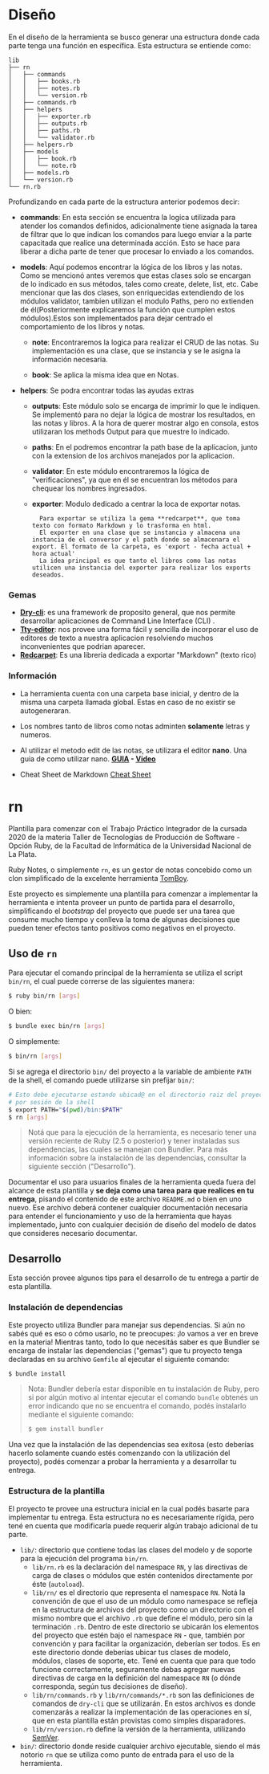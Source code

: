 # Diseño
 
En el diseño de la herramienta se busco generar una estructura donde cada parte tenga una función en específica. Esta estructura se entiende como:
 
```
lib
├── rn
│   ├── commands
│   │   ├── books.rb
│   │   ├── notes.rb
│   │   └── version.rb
│   ├── commands.rb
│   ├── helpers
│   │   ├── exporter.rb
│   │   ├── outputs.rb
│   │   ├── paths.rb
│   │   └── validator.rb
│   ├── helpers.rb
│   ├── models
│   │   ├── book.rb
│   │   └── note.rb
│   ├── models.rb
│   └── version.rb
└── rn.rb

```
Profundizando en cada parte de la estructura anterior podemos decir:
 
- **commands**: En esta sección se encuentra la logica utilizada para atender los comandos definidos, adicionalmente tiene asignada la tarea de filtrar que lo que indican los comandos para luego enviar a la parte capacitada que realice una determinada acción. Esto se hace para liberar a dicha parte de tener que procesar lo enviado a los comandos.
 
- **models**: Aquí podemos encontrar la lógica de los libros y las notas. Como se mencionó antes veremos que estas clases solo se encargan de lo indicado en sus métodos, tales como create, delete, list, etc. Cabe mencionar que las dos clases, son enriquecidas extendiendo de los módulos validator, tambien utilizan el modulo Paths, pero no extienden de él(Posteriormente explicaremos la función que cumplen  estos módulos).Estos son implementados para dejar centrado el comportamiento de los libros y notas.

    -  **note**: Encontraremos la logica para realizar el CRUD de las notas. Su implementación es una clase, que se instancia y se le asigna la información necesaria.

    -  **book**: Se aplica la misma idea que en Notas.

- **helpers**: Se podra encontrar todas las ayudas extras

    - **outputs**: Este módulo solo se encarga de imprimir lo que le indiquen. Se implementó para no dejar la lógica de mostrar los resultados, en las notas y libros. A la hora de querer mostrar algo en consola, estos utilizaran los methods Output para que muestre lo indicado.
    
    - **paths**: En el podremos encontrar la path base de la aplicacion, junto con la extension de los archivos manejados por la aplicacion. 

    - **validator**: En este módulo encontraremos la lógica de "verificaciones", ya que en él se encuentran los métodos para chequear los nombres ingresados.

    - **exporter**: Modulo dedicado a centrar la loca de exportar notas.
        ```
          Para exportar se utiliza la gema **redcarpet**, que toma texto con formato Markdown y lo trasforma en html.
          El exporter en una clase que se instancia y almacena una instancia de el conversor y el path donde se almacenara el export. El formato de la carpeta, es 'export - fecha actual + hora actual'
          La idea principal es que tanto el libros como las notas utilicen una instancia del exporter para realizar los exports deseados.
        ```

### Gemas
- **[Dry-cli](https://dry-rb.org/gems/dry-cli/0.6/)**: es una framework de proposito general, que nos permite desarrollar aplicaciones de Command Line Interface (CLI) .
- **[Tty-editor](https://github.com/piotrmurach/tty-editor)**: nos provee una forma fácil y sencilla de incorporar el uso de editores de texto a nuestra aplicacion resolviendo muchos inconvenientes que podrian aparecer.
- **[Redcarpet](https://github.com/vmg/redcarpet)**: Es una libreria dedicada a exportar "Markdown" (texto rico)

### Información


- La herramienta cuenta con una carpeta base inicial, y dentro de la misma una carpeta llamada global. Estas en caso de no existir se autogeneraran.

- Los nombres tanto de libros como notas adminten **solamente** letras y numeros.

- Al utilizar el metodo edit de las notas, se utilizara el editor **nano**. Una guia de como utilizar nano.   **[GUIA](https://www.comoinstalarlinux.com/como-usar-el-editor-nano-linux/2/)  - [Video](https://www.youtube.com/watch?v=RlPmmdcLe8g)**

- Cheat Sheet de Markdown [Cheat Sheet](https://www.markdownguide.org/cheat-sheet/)


# rn

Plantilla para comenzar con el Trabajo Práctico Integrador de la cursada 2020 de la materia
Taller de Tecnologías de Producción de Software - Opción Ruby, de la Facultad de Informática
de la Universidad Nacional de La Plata.

Ruby Notes, o simplemente `rn`, es un gestor de notas concebido como un clon simplificado
de la excelente herramienta [TomBoy](https://wiki.gnome.org/Apps/Tomboy).

Este proyecto es simplemente una plantilla para comenzar a implementar la herramienta e
intenta proveer un punto de partida para el desarrollo, simplificando el _bootstrap_ del
proyecto que puede ser una tarea que consume mucho tiempo y conlleva la toma de algunas
decisiones que pueden tener efectos tanto positivos como negativos en el proyecto.

## Uso de `rn`

Para ejecutar el comando principal de la herramienta se utiliza el script `bin/rn`, el cual
puede correrse de las siguientes manera:

```bash
$ ruby bin/rn [args]
```

O bien:

```bash
$ bundle exec bin/rn [args]
```

O simplemente:

```bash
$ bin/rn [args]
```

Si se agrega el directorio `bin/` del proyecto a la variable de ambiente `PATH` de la shell,
el comando puede utilizarse sin prefijar `bin/`:

```bash
# Esto debe ejecutarse estando ubicad@ en el directorio raiz del proyecto, una única vez
# por sesión de la shell
$ export PATH="$(pwd)/bin:$PATH"
$ rn [args]
```

> Notá que para la ejecución de la herramienta, es necesario tener una versión reciente de
> Ruby (2.5 o posterior) y tener instaladas sus dependencias, las cuales se manejan con
> Bundler. Para más información sobre la instalación de las dependencias, consultar la
> siguiente sección ("Desarrollo").

Documentar el uso para usuarios finales de la herramienta queda fuera del alcance de esta
plantilla y **se deja como una tarea para que realices en tu entrega**, pisando el contenido
de este archivo `README.md` o bien en uno nuevo. Ese archivo deberá contener cualquier
documentación necesaria para entender el funcionamiento y uso de la herramienta que hayas
implementado, junto con cualquier decisión de diseño del modelo de datos que consideres
necesario documentar.

## Desarrollo

Esta sección provee algunos tips para el desarrollo de tu entrega a partir de esta
plantilla.

### Instalación de dependencias

Este proyecto utiliza Bundler para manejar sus dependencias. Si aún no sabés qué es eso
o cómo usarlo, no te preocupes: ¡lo vamos a ver en breve en la materia! Mientras tanto,
todo lo que necesitás saber es que Bundler se encarga de instalar las dependencias ("gemas")
que tu proyecto tenga declaradas en su archivo `Gemfile` al ejecutar el siguiente comando:

```bash
$ bundle install
```

> Nota: Bundler debería estar disponible en tu instalación de Ruby, pero si por algún
> motivo al intentar ejecutar el comando `bundle` obtenés un error indicando que no se
> encuentra el comando, podés instalarlo mediante el siguiente comando:
>
> ```bash
> $ gem install bundler
> ```

Una vez que la instalación de las dependencias sea exitosa (esto deberías hacerlo solamente
cuando estés comenzando con la utilización del proyecto), podés comenzar a probar la
herramienta y a desarrollar tu entrega.

### Estructura de la plantilla

El proyecto te provee una estructura inicial en la cual podés basarte para implementar tu
entrega. Esta estructura no es necesariamente rígida, pero tené en cuenta que modificarla
puede requerir algún trabajo adicional de tu parte.

* `lib/`: directorio que contiene todas las clases del modelo y de soporte para la ejecución
  del programa `bin/rn`.
  * `lib/rn.rb` es la declaración del namespace `RN`, y las directivas de carga de clases
    o módulos que estén contenidos directamente por éste (`autoload`).
  * `lib/rn/` es el directorio que representa el namespace `RN`. Notá la convención de que
    el uso de un módulo como namespace se refleja en la estructura de archivos del proyecto
    como un directorio con el mismo nombre que el archivo `.rb` que define el módulo, pero
    sin la terminación `.rb`. Dentro de este directorio se ubicarán los elementos del
    proyecto que estén bajo el namespace `RN` - que, también por convención y para facilitar
    la organización, deberían ser todos. Es en este directorio donde deberías ubicar tus
    clases de modelo, módulos, clases de soporte, etc. Tené en cuenta que para que todo
    funcione correctamente, seguramente debas agregar nuevas directivas de carga en la
    definición del namespace `RN` (o dónde corresponda, según tus decisiones de diseño).
  * `lib/rn/commands.rb` y `lib/rn/commands/*.rb` son las definiciones de comandos de
    `dry-cli` que se utilizarán. En estos archivos es donde comenzarás a realizar la
    implementación de las operaciones en sí, que en esta plantilla están provistas como
    simples disparadores.
  * `lib/rn/version.rb` define la versión de la herramienta, utilizando [SemVer](https://semver.org/lang/es/).
* `bin/`: directorio donde reside cualquier archivo ejecutable, siendo el más notorio `rn`
  que se utiliza como punto de entrada para el uso de la herramienta.
